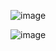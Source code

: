 ![image](https://github.com/kumarsumit0619/JS-Get-Active-Element-URL/assets/54531986/463e8a11-a307-4172-8d4f-f4b9f08924e1)

![image](https://github.com/kumarsumit0619/JS-Get-Active-Element-URL/assets/54531986/768a1adb-2b5e-4dd4-85e3-051519d05337)

